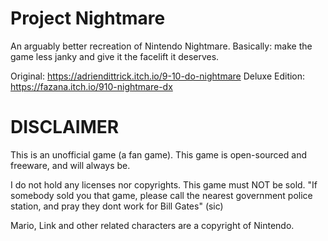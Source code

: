 # Project Nightmare
An arguably better recreation of Nintendo Nightmare.
Basically: make the game less janky and give it the facelift it deserves.

Original: https://adriendittrick.itch.io/9-10-do-nightmare
Deluxe Edition: https://fazana.itch.io/910-nightmare-dx

# DISCLAIMER
This is an unofficial game (a fan game).
This game is open-sourced and freeware, and will always be.

I do not hold any licenses nor copyrights. This game must NOT be sold.
"If somebody sold you that game, please call the nearest government police station, and pray they dont work for Bill Gates" (sic)

Mario, Link and other related characters are a copyright of Nintendo.
